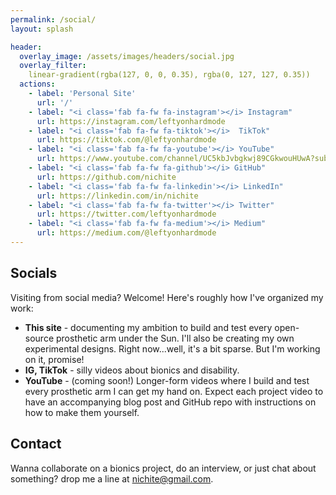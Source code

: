 ```yaml
---
permalink: /social/
layout: splash

header:
  overlay_image: /assets/images/headers/social.jpg
  overlay_filter:
    linear-gradient(rgba(127, 0, 0, 0.35), rgba(0, 127, 127, 0.35))
  actions:
    - label: 'Personal Site'
      url: '/'
    - label: "<i class='fab fa-fw fa-instagram'></i> Instagram"
      url: https://instagram.com/leftyonhardmode
    - label: "<i class='fab fa-fw fa-tiktok'></i>  TikTok"
      url: https://tiktok.com/@leftyonhardmode
    - label: "<i class='fab fa-fw fa-youtube'></i> YouTube"
      url: https://www.youtube.com/channel/UC5kbJvbgkwj89CGkwouHUwA?sub_confirmation=1
    - label: "<i class='fab fa-fw fa-github'></i> GitHub"
      url: https://github.com/nichite
    - label: "<i class='fab fa-fw fa-linkedin'></i> LinkedIn"
      url: https://linkedin.com/in/nichite
    - label: "<i class='fab fa-fw fa-twitter'></i> Twitter"
      url: https://twitter.com/leftyonhardmode
    - label: "<i class='fab fa-fw fa-medium'></i> Medium"
      url: https://medium.com/@leftyonhardmode
---
```


<link rel="stylesheet" href="/assets/css/social.css">

## Socials

Visiting from social media? Welcome! Here's roughly how I've organized my work:

- **This site** - documenting my ambition to build and test every open-source
  prosthetic arm under the Sun. I'll also be creating my own experimental
  designs. Right now...well, it's a bit sparse. But I'm working on it, promise!
- **IG, TikTok** - silly videos about bionics and disability.
- **YouTube** - (coming soon!) Longer-form videos where I build and test every
  prosthetic arm I can get my hand on. Expect each project video to have an
  accompanying blog post and GitHub repo with instructions on how to make them
  yourself.

## Contact

Wanna collaborate on a bionics project, do an interview, or just chat about
something? drop me a line at [nichite@gmail.com](mailto:nichite@gmail.com).
